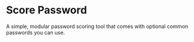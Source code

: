# Score Password

A simple, modular password scoring tool that comes with optional common passwords you can use.
